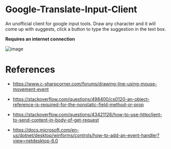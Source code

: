 # Google-Translate-Input-Client
An unofficial client for google input tools. Draw any character and it will come up with suggests, click a button to type the suggestion in the text box.

**Requires an internet connection**

![image](https://user-images.githubusercontent.com/66906618/152581958-b4b4cb4f-9bb4-46b6-bf07-b21a3edfcc3c.png)

# References
* https://www.c-sharpcorner.com/forums/drawing-line-using-mouse-movement-event

* https://stackoverflow.com/questions/498400/cs0120-an-object-reference-is-required-for-the-nonstatic-field-method-or-prop

* https://stackoverflow.com/questions/43421126/how-to-use-httpclient-to-send-content-in-body-of-get-request

* https://docs.microsoft.com/en-us/dotnet/desktop/winforms/controls/how-to-add-an-event-handler?view=netdesktop-6.0
